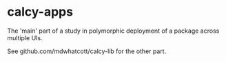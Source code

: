# calcy-apps

The 'main' part of a study in polymorphic deployment of a package across multiple UIs.

See github.com/mdwhatcott/calcy-lib for the other part.